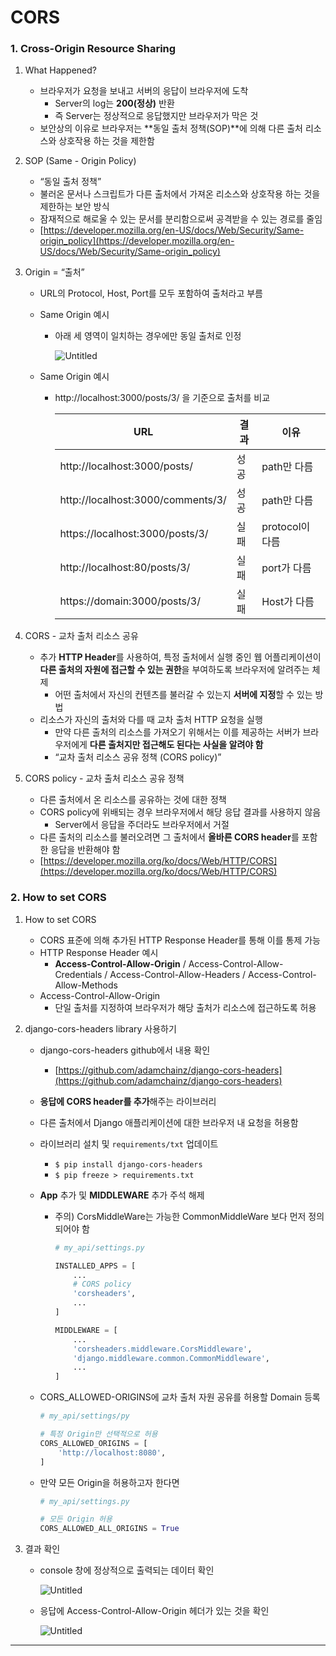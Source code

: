 # **CORS**

### **1. Cross-Origin Resource Sharing**

1. What Happened?
    - 브라우저가 요청을 보내고 서버의 응답이 브라우저에 도착
        - Server의 log는 **200(정상)** 반환
        - 즉 Server는 정상적으로 응답했지만 브라우저가 막은 것
    - 보안상의 이유로 브라우저는 **동일 출처 정책(SOP)**에 의해 다른 출처 리소스와 상호작용 하는 것을 제한함
    
2. SOP (Same - Origin Policy)
    - “동일 출처 정책”
    - 불러온 문서나 스크립트가 다른 출처에서 가져온 리소스와 상호작용 하는 것을 제한하는 보안 방식
    - 잠재적으로 해로울 수 있는 문서를 분리함으로써 공격받을 수 있는 경로를 줄임
    - [https://developer.mozilla.org/en-US/docs/Web/Security/Same-origin_policy](https://developer.mozilla.org/en-US/docs/Web/Security/Same-origin_policy)
    
3. Origin = “출처”
    - URL의 Protocol, Host, Port를 모두 포함하여 출처라고 부름
    - Same Origin 예시
        - 아래 세 영역이 일치하는 경우에만 동일 출처로 인정
            
            ![Untitled](https://s3-us-west-2.amazonaws.com/secure.notion-static.com/7314f7f4-c267-44cd-854d-2e91a5ce3dd4/Untitled.png)
            
    
    - Same Origin 예시
        - http://localhost:3000/posts/3/ 을 기준으로 출처를 비교
            
            
            | URL | 결과 | 이유 |
            | --- | --- | --- |
            | http://localhost:3000/posts/ | 성공 | path만 다름 |
            | http://localhost:3000/comments/3/ | 성공 | path만 다름 |
            | https://localhost:3000/posts/3/ | 실패 | protocol이 다름 |
            | http://localhost:80/posts/3/ | 실패 | port가 다름 |
            | https://domain:3000/posts/3/ | 실패 | Host가 다름 |
    
4. CORS - 교차 출처 리소스 공유
    - 추가 **HTTP Header**를 사용하여, 특정 출처에서 실행 중인 웹 어플리케이션이 **다른 출처의 자원에 접근할 수 있는 권한**을 부여하도록 브라우저에 알려주는 체제
        - 어떤 출처에서 자신의 컨텐츠를 불러갈 수 있는지 **서버에 지정**할 수 있는 방법
    - 리소스가 자신의 출처와 다를 때 교차 출처 HTTP 요청을 실행
        - 만약 다른 출처의 리소스를 가져오기 위해서는 이를 제공하는 서버가 브라우저에게 **다른 출처지만 접근해도 된다는 사실을 알려야 함**
        - “교차 출처 리소스 공유 정책 (CORS policy)”
    
5. CORS policy - 교차 출처 리소스 공유 정책
    - 다른 출처에서 온 리소스를 공유하는 것에 대한 정책
    - CORS policy에 위배되는 경우 브라우저에서 해당 응답 결과를 사용하지 않음
        - Server에서 응답을 주더라도 브라우저에서 거절
    - 다른 출처의 리소스를 불러오려면 그 출처에서 **올바른 CORS header**를 포함한 응답을 반환해야 함
    - [https://developer.mozilla.org/ko/docs/Web/HTTP/CORS](https://developer.mozilla.org/ko/docs/Web/HTTP/CORS)

### **2. How to set CORS**

1. How to set CORS
    - CORS 표준에 의해 추가된 HTTP Response Header를 통해 이를 통제 가능
    - HTTP Response Header 예시
        - **Access-Control-Allow-Origin** / Access-Control-Allow-Credentials / Access-Control-Allow-Headers / Access-Control-Allow-Methods
    - Access-Control-Allow-Origin
        - 단일 출처를 지정하여 브라우저가 해당 출처가 리소스에 접근하도록 허용
    
2. django-cors-headers library 사용하기
    - django-cors-headers github에서 내용 확인
        - [https://github.com/adamchainz/django-cors-headers](https://github.com/adamchainz/django-cors-headers)
    - **응답에 CORS header를 추가**해주는 라이브러리
    - 다른 출처에서 Django 애플리케이션에 대한 브라우저 내 요청을 허용함
    
    - 라이브러리 설치 및 `requirements/txt` 업데이트
        - `$ pip install django-cors-headers`
        - `$ pip freeze > requirements.txt`
    
    - **App** 추가 및 **MIDDLEWARE** 추가 주석 해제
        - 주의) CorsMiddleWare는 가능한 CommonMiddleWare 보다 먼저 정의 되어야 함
            
            ```python
            # my_api/settings.py
            
            INSTALLED_APPS = [
                ...
                # CORS policy
                'corsheaders',
                ...
            ]
            
            MIDDLEWARE = [
                ...
                'corsheaders.middleware.CorsMiddleware',
                'django.middleware.common.CommonMiddleware',
                ...
            ]
            ```
            
    
    - CORS_ALLOWED-ORIGINS에 교차 출처 자원 공유를 허용할 Domain 등록
        
        ```python
        # my_api/settings/py
        
        # 특정 Origin만 선택적으로 허용
        CORS_ALLOWED_ORIGINS = [
            'http://localhost:8080',
        ]
        ```
        
    - 만약 모든 Origin을 허용하고자 한다면
        
        ```python
        # my_api/settings.py
        
        # 모든 Origin 허용
        CORS_ALLOWED_ALL_ORIGINS = True
        ```
        
    
3. 결과 확인
    - console 창에 정상적으로 출력되는 데이터 확인
        
        ![Untitled](https://s3-us-west-2.amazonaws.com/secure.notion-static.com/cdc32ea2-724b-41eb-8a37-060eb54a88af/Untitled.png)
        
    
    - 응답에 Access-Control-Allow-Origin 헤더가 있는 것을 확인
        
        ![Untitled](https://s3-us-west-2.amazonaws.com/secure.notion-static.com/cc438b80-ba33-49e5-beaa-68e563e711c0/Untitled.png)
        

---
